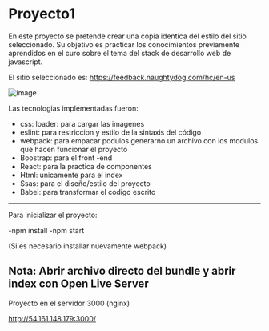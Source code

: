 # Proyecto1

En este proyecto se pretende crear una copia identica del estilo del sitio seleccionado. 
Su objetivo es practicar los conocimientos previamente aprendidos en el curo sobre el tema del stack de desarrollo web de javascript. 

El sitio seleccionado es: 
https://feedback.naughtydog.com/hc/en-us



![image](https://user-images.githubusercontent.com/72479030/165882716-40fb58f5-2c26-402a-ac1e-512681c72b86.png)


Las tecnologias implementadas fueron:

- css: loader: para cargar las imagenes 
- eslint: para restriccion y estilo de la sintaxis del código 
- webpack: para empacar podulos generarno un archivo con los modulos que hacen funcionar el proyecto
- Boostrap: para el front -end
- React: para la practica de componentes
- Html: unicamente para el index
- Ssas: para el diseño/estilo del proyecto 
- Babel: para transformar el codigo escrito 


------------------------------------------------------------
Para inicializar el proyecto: 

-npm install 
-npm start 

(Si es necesario installar nuevamente webpack)
 
Nota: Abrir archivo directo del bundle y abrir index con Open Live Server 
----------------------------------------------------------------
Proyecto en el servidor 3000 (nginx)

http://54.161.148.179:3000/
